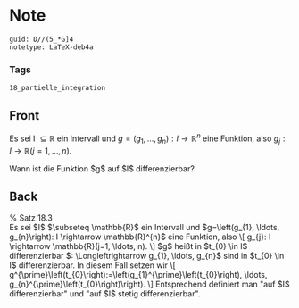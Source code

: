 # Note
```
guid: D//(5_*G]4
notetype: LaTeX-deb4a
```

### Tags
```
18_partielle_integration
```

## Front
Es sei I $\subseteq \mathbb{R}$ ein Intervall und $g=\left(g_{1}, \ldots, g_{n}\right): I \rightarrow \mathbb{R}^{n}$ eine Funktion, also $g_{j}: I \rightarrow \mathbb{R}(j=1, \ldots, n)$.<div>
</div><div>Wann ist die Funktion $g$ auf $I$ differenzierbar?</div>

## Back
<div>% Satz 18.3</div><div>
</div>Es sei $I$ $\subseteq \mathbb{R}$ ein Intervall und $g=\left(g_{1}, \ldots, g_{n}\right): I \rightarrow \mathbb{R}^{n}$ eine Funktion, also
\[
g_{j}: I \rightarrow \mathbb{R}(j=1, \ldots, n).
\]
$g$ heißt in $t_{0} \in I$ differenzierbar $: \Longleftrightarrow g_{1}, \ldots, g_{n}$ sind in $t_{0} \in I$ differenzierbar.
In diesem Fall setzen wir
\[
g^{\prime}\left(t_{0}\right):=\left(g_{1}^{\prime}\left(t_{0}\right), \ldots, g_{n}^{\prime}\left(t_{0}\right)\right).
\]
Entsprechend definiert man "auf $I$ differenzierbar" und "auf $I$ stetig differenzierbar".
